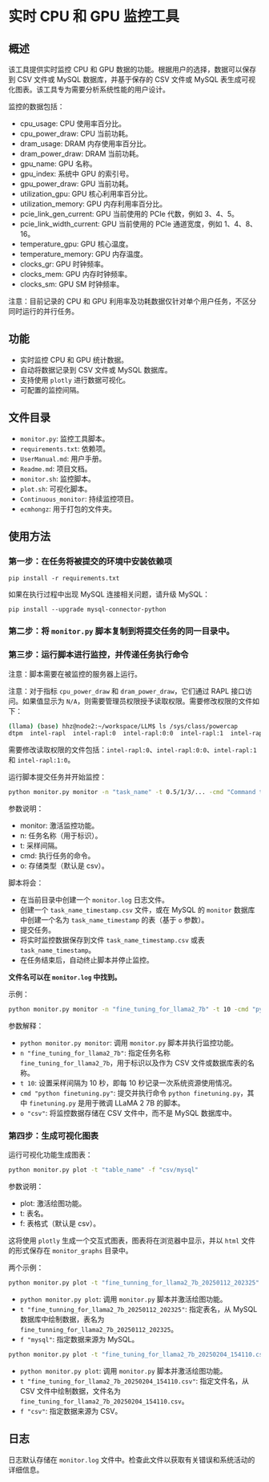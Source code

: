 # 实时 CPU 和 GPU 监控工具

## 概述
该工具提供实时监控 CPU 和 GPU 数据的功能。根据用户的选择，数据可以保存到 CSV 文件或 MySQL 数据库，并基于保存的 CSV 文件或 MySQL 表生成可视化图表。该工具专为需要分析系统性能的用户设计。

监控的数据包括：
- cpu_usage: CPU 使用率百分比。
- cpu_power_draw: CPU 当前功耗。
- dram_usage: DRAM 内存使用率百分比。
- dram_power_draw: DRAM 当前功耗。
- gpu_name: GPU 名称。
- gpu_index: 系统中 GPU 的索引号。
- gpu_power_draw: GPU 当前功耗。
- utilization_gpu: GPU 核心利用率百分比。
- utilization_memory: GPU 内存利用率百分比。
- pcie_link_gen_current: GPU 当前使用的 PCIe 代数，例如 3、4、5。
- pcie_link_width_current: GPU 当前使用的 PCIe 通道宽度，例如 1、4、8、16。
- temperature_gpu: GPU 核心温度。
- temperature_memory: GPU 内存温度。
- clocks_gr: GPU 时钟频率。
- clocks_mem: GPU 内存时钟频率。
- clocks_sm: GPU SM 时钟频率。

注意：目前记录的 CPU 和 GPU 利用率及功耗数据仅针对单个用户任务，不区分同时运行的并行任务。

## 功能
- 实时监控 CPU 和 GPU 统计数据。
- 自动将数据记录到 CSV 文件或 MySQL 数据库。
- 支持使用 `plotly` 进行数据可视化。
- 可配置的监控间隔。

## 文件目录
- `monitor.py`: 监控工具脚本。
- `requirements.txt`: 依赖项。
- `UserManual.md`: 用户手册。
- `Readme.md`: 项目文档。
- `monitor.sh`: 监控脚本。
- `plot.sh`: 可视化脚本。
- `Continuous_monitor`: 持续监控项目。
- `ecmhongz`: 用于打包的文件夹。

## 使用方法

### 第一步：在任务将被提交的环境中安装依赖项

`pip install -r requirements.txt`

如果在执行过程中出现 MySQL 连接相关问题，请升级 MySQL：

``pip install --upgrade mysql-connector-python``

### 第二步：将 `monitor.py` 脚本复制到将提交任务的同一目录中。

### 第三步：运行脚本进行监控，并传递任务执行命令

注意：脚本需要在被监控的服务器上运行。

注意：对于指标 `cpu_power_draw` 和 `dram_power_draw`，它们通过 RAPL 接口访问。如果值显示为 `N/A`，则需要管理员权限授予读取权限。需要修改权限的文件如下：

```bash
(llama) (base) hhz@node2:~/workspace/LLM$ ls /sys/class/powercap
dtpm  intel-rapl  intel-rapl:0  intel-rapl:0:0  intel-rapl:1  intel-rapl:1:0
```  

需要修改读取权限的文件包括：`intel-rapl:0`、`intel-rapl:0:0`、`intel-rapl:1` 和 `intel-rapl:1:0`。

运行脚本提交任务并开始监控：
```bash
python monitor.py monitor -n "task_name" -t 0.5/1/3/... -cmd "Command to execute for the task" -o "csv/mysql"
```

参数说明：
- monitor: 激活监控功能。
- n: 任务名称（用于标识）。
- t: 采样间隔。
- cmd: 执行任务的命令。
- o: 存储类型（默认是 csv）。

脚本将会：
- 在当前目录中创建一个 `monitor.log` 日志文件。
- 创建一个 `task_name_timestamp.csv` 文件，或在 MySQL 的 `monitor` 数据库中创建一个名为 `task_name_timestamp` 的表（基于 `o` 参数）。
- 提交任务。
- 将实时监控数据保存到文件 `task_name_timestamp.csv` 或表 `task_name_timestamp`。
- 在任务结束后，自动终止脚本并停止监控。

**文件名可以在 `monitor.log` 中找到。**

示例：
```bash
python monitor.py monitor -n "fine_tuning_for_llama2_7b" -t 10 -cmd "python finetuning.py" -o "csv"
```

参数解释：
- `python monitor.py monitor`: 调用 `monitor.py` 脚本并执行监控功能。
- `n "fine_tuning_for_llama2_7b"`: 指定任务名称 `fine_tuning_for_llama2_7b`，用于标识以及作为 CSV 文件或数据库表的名称。
- `t 10`: 设置采样间隔为 10 秒，即每 10 秒记录一次系统资源使用情况。
- `cmd "python finetuning.py"`: 提交并执行命令 `python finetuning.py`，其中 `finetuning.py` 是用于微调 LLaMA 2 7B 的脚本。
- `o "csv"`: 将监控数据存储在 CSV 文件中，而不是 MySQL 数据库中。

### 第四步：生成可视化图表
运行可视化功能生成图表：
```bash
python monitor.py plot -t "table_name" -f "csv/mysql"
```

参数说明：
- plot: 激活绘图功能。
- t: 表名。
- f: 表格式（默认是 csv）。

这将使用 `plotly` 生成一个交互式图表，图表将在浏览器中显示，并以 `html` 文件的形式保存在 `monitor_graphs` 目录中。

两个示例：
```bash
python monitor.py plot -t "fine_tunning_for_llama2_7b_20250112_202325" -f "mysql"
```

- `python monitor.py plot`: 调用 `monitor.py` 脚本并激活绘图功能。
- `t "fine_tunning_for_llama2_7b_20250112_202325"`: 指定表名，从 MySQL 数据库中绘制数据，表名为 `fine_tunning_for_llama2_7b_20250112_202325`。
- `f "mysql"`: 指定数据来源为 MySQL。

```bash
python monitor.py plot -t "fine_tuning_for_llama2_7b_20250204_154110.csv" -f "csv"
```

- `python monitor.py plot`: 调用 `monitor.py` 脚本并激活绘图功能。
- `t "fine_tuning_for_llama2_7b_20250204_154110.csv"`: 指定文件名，从 CSV 文件中绘制数据，文件名为 `fine_tuning_for_llama2_7b_20250204_154110.csv`。
- `f "csv"`: 指定数据来源为 CSV。

## 日志
日志默认存储在 `monitor.log` 文件中。检查此文件以获取有关错误和系统活动的详细信息。
